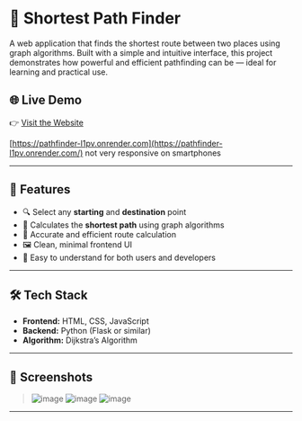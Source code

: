# 🧭 Shortest Path Finder

A web application that finds the shortest route between two places using graph algorithms. Built with a simple and intuitive interface, this project demonstrates how powerful and efficient pathfinding can be — ideal for learning and practical use.

## 🌐 Live Demo

👉 [Visit the Website]([https://your-deployed-site-link.com](https://pathfinder-l1pv.onrender.com/))  

[https://pathfinder-l1pv.onrender.com](https://pathfinder-l1pv.onrender.com/)
not very responsive on smartphones


---

## 🚀 Features

- 🔍 Select any **starting** and **destination** point
- 🧠 Calculates the **shortest path** using graph algorithms
- 🎯 Accurate and efficient route calculation
- 🖼️ Clean, minimal frontend UI
- 💬 Easy to understand for both users and developers

---

## 🛠 Tech Stack

- **Frontend:** HTML, CSS, JavaScript  
- **Backend:** Python (Flask or similar)
- **Algorithm:** Dijkstra’s Algorithm 

---

## 📸 Screenshots

> ![image](https://github.com/user-attachments/assets/cfe34269-41a1-46b9-b646-249098f51f1a)
> ![image](https://github.com/user-attachments/assets/088527a7-7fb6-4ad2-a50a-612e52f4a1fa)
> ![image](https://github.com/user-attachments/assets/eb60362b-ae7d-43e6-ba19-e1e2a0d3dda0)




---
